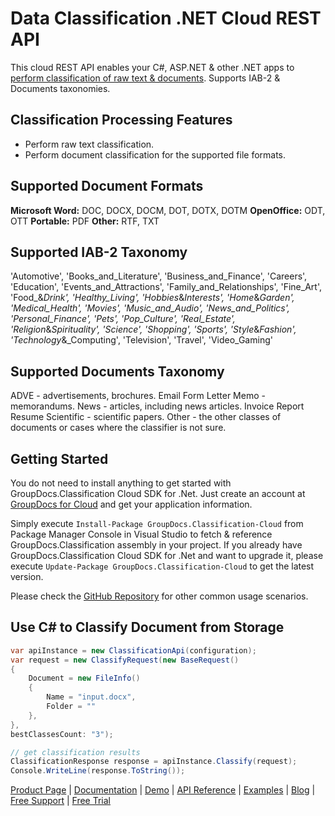 # Data Classification .NET Cloud REST API

This cloud REST API enables your C#, ASP.NET & other .NET apps to [perform classification of raw text & documents](https://products.groupdocs.cloud/classification/net). Supports IAB-2 & Documents taxonomies.

## Classification Processing Features

- Perform raw text classification.
- Perform document classification for the supported file formats.

## Supported Document Formats

**Microsoft Word:** DOC, DOCX, DOCM, DOT, DOTX, DOTM
**OpenOffice:** ODT, OTT
**Portable:** PDF
**Other:** RTF, TXT

## Supported IAB-2 Taxonomy

'Automotive',
'Books_and_Literature',
'Business_and_Finance',
'Careers',
'Education',
'Events_and_Attractions',
'Family_and_Relationships',
'Fine_Art',
'Food_&_Drink',
'Healthy_Living',
'Hobbies_&_Interests',
'Home_&_Garden',
'Medical_Health',
'Movies',
'Music_and_Audio',
'News_and_Politics',
'Personal_Finance',
'Pets',
'Pop_Culture',
'Real_Estate',
'Religion_&_Spirituality',
'Science',
'Shopping',
'Sports',
'Style_&_Fashion',
'Technology_&_Computing',
'Television',
'Travel',
'Video_Gaming'

## Supported Documents Taxonomy

ADVE - advertisements, brochures.
Email
Form
Letter
Memo - memorandums.
News - articles, including news articles.
Invoice
Report
Resume
Scientific - scientific papers.
Other - the other classes of documents or cases where the classifier is not sure.

## Getting Started

You do not need to install anything to get started with GroupDocs.Classification Cloud SDK for .Net. Just create an account at [GroupDocs for Cloud](https://dashboard.groupdocs.cloud/#/apps) and get your application information.

Simply execute `Install-Package GroupDocs.Classification-Cloud` from Package Manager Console in Visual Studio to fetch & reference GroupDocs.Classification assembly in your project. If you already have GroupDocs.Classification Cloud SDK for .Net and want to upgrade it, please execute `Update-Package GroupDocs.Classification-Cloud` to get the latest version.

Please check the [GitHub Repository](https://github.com/groupdocs-classification-cloud/groupdocs-classification-cloud-dotnet) for other common usage scenarios.

## Use C# to Classify Document from Storage

```csharp
var apiInstance = new ClassificationApi(configuration);
var request = new ClassifyRequest(new BaseRequest()
{
    Document = new FileInfo()
    {
        Name = "input.docx",
        Folder = ""
    },
},
bestClassesCount: "3");

// get classification results
ClassificationResponse response = apiInstance.Classify(request);
Console.WriteLine(response.ToString());
```

[Product Page](https://products.groupdocs.cloud/classification/net) | [Documentation](https://wiki.groupdocs.cloud/classificationcloud/) | [Demo](https://products.groupdocs.app/classification/family) | [API Reference](https://apireference.groupdocs.cloud/classification/) | [Examples](https://github.com/groupdocs-classification-cloud/groupdocs-classification-cloud-dotnet) | [Blog](https://blog.groupdocs.cloud/category/classification/) | [Free Support](https://forum.groupdocs.cloud/c/classification) | [Free Trial](https://dashboard.groupdocs.cloud/#/apps)
